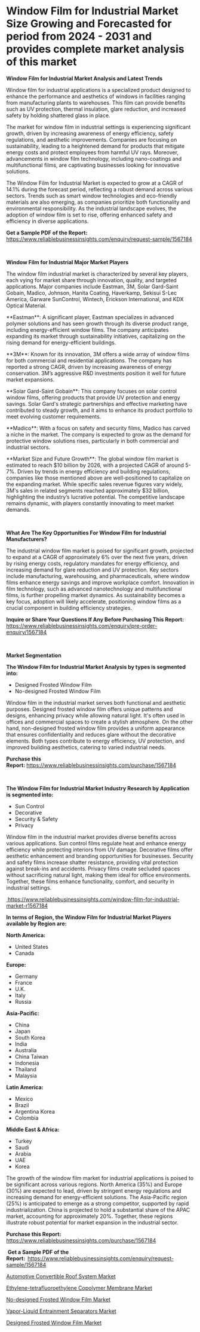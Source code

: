 <p><h1>Window Film for Industrial Market Size Growing and Forecasted for period from 2024 - 2031 and provides complete market analysis of this market</h1></p><p><strong>Window Film for Industrial Market Analysis and Latest Trends</strong></p>
<p><p>Window film for industrial applications is a specialized product designed to enhance the performance and aesthetics of windows in facilities ranging from manufacturing plants to warehouses. This film can provide benefits such as UV protection, thermal insulation, glare reduction, and increased safety by holding shattered glass in place. </p><p>The market for window film in industrial settings is experiencing significant growth, driven by increasing awareness of energy efficiency, safety regulations, and aesthetic improvements. Companies are focusing on sustainability, leading to a heightened demand for products that mitigate energy costs and protect employees from harmful UV rays. Moreover, advancements in window film technology, including nano-coatings and multifunctional films, are captivating businesses looking for innovative solutions.</p><p>The Window Film for Industrial Market is expected to grow at a CAGR of 14.1% during the forecast period, reflecting a robust demand across various sectors. Trends such as smart window technologies and eco-friendly materials are also emerging, as companies prioritize both functionality and environmental responsibility. As the industrial landscape evolves, the adoption of window film is set to rise, offering enhanced safety and efficiency in diverse applications.</p></p>
<p><strong>Get a Sample PDF of the Report:&nbsp;</strong> <a href="https://www.reliablebusinessinsights.com/enquiry/request-sample/1567184">https://www.reliablebusinessinsights.com/enquiry/request-sample/1567184</a></p>
<p>&nbsp;</p>
<p><strong>Window Film for Industrial Major Market Players</strong></p>
<p><p>The window film industrial market is characterized by several key players, each vying for market share through innovation, quality, and targeted applications. Major companies include Eastman, 3M, Solar Gard-Saint Gobain, Madico, Johnson, Hanita Coating, Haverkamp, Sekisui S-Lec America, Garware SunControl, Wintech, Erickson International, and KDX Optical Material.</p><p>**Eastman**: A significant player, Eastman specializes in advanced polymer solutions and has seen growth through its diverse product range, including energy-efficient window films. The company anticipates expanding its market through sustainability initiatives, capitalizing on the rising demand for energy-efficient buildings.</p><p>**3M**: Known for its innovation, 3M offers a wide array of window films for both commercial and residential applications. The company has reported a strong CAGR, driven by increasing awareness of energy conservation. 3M’s aggressive R&D investments position it well for future market expansions.</p><p>**Solar Gard-Saint Gobain**: This company focuses on solar control window films, offering products that provide UV protection and energy savings. Solar Gard's strategic partnerships and effective marketing have contributed to steady growth, and it aims to enhance its product portfolio to meet evolving customer requirements.</p><p>**Madico**: With a focus on safety and security films, Madico has carved a niche in the market. The company is expected to grow as the demand for protective window solutions rises, particularly in both commercial and industrial sectors.</p><p>**Market Size and Future Growth**: The global window film market is estimated to reach $10 billion by 2026, with a projected CAGR of around 5-7%. Driven by trends in energy efficiency and building regulations, companies like those mentioned above are well-positioned to capitalize on the expanding market. While specific sales revenue figures vary widely, 3M's sales in related segments reached approximately $32 billion, highlighting the industry’s lucrative potential. The competitive landscape remains dynamic, with players constantly innovating to meet market demands.</p></p>
<p>&nbsp;</p>
<p><strong>What Are The Key Opportunities For Window Film for Industrial Manufacturers?</strong></p>
<p><p>The industrial window film market is poised for significant growth, projected to expand at a CAGR of approximately 6% over the next five years, driven by rising energy costs, regulatory mandates for energy efficiency, and increasing demand for glare reduction and UV protection. Key sectors include manufacturing, warehousing, and pharmaceuticals, where window films enhance energy savings and improve workplace comfort. Innovation in film technology, such as advanced nanotechnology and multifunctional films, is further propelling market dynamics. As sustainability becomes a key focus, adoption will likely accelerate, positioning window films as a crucial component in building efficiency strategies.</p></p>
<p><strong>Inquire or Share Your Questions If Any Before Purchasing This Report:</strong> <a href="https://www.reliablebusinessinsights.com/enquiry/pre-order-enquiry/1567184">https://www.reliablebusinessinsights.com/enquiry/pre-order-enquiry/1567184</a></p>
<p>&nbsp;</p>
<p><strong>Market Segmentation</strong></p>
<p><strong>The Window Film for Industrial Market Analysis by types is segmented into:</strong></p>
<p><ul><li>Designed Frosted Window Film</li><li>No-designed Frosted Window Film</li></ul></p>
<p><p>Window film in the industrial market serves both functional and aesthetic purposes. Designed frosted window film offers unique patterns and designs, enhancing privacy while allowing natural light. It's often used in offices and commercial spaces to create a stylish atmosphere. On the other hand, non-designed frosted window film provides a uniform appearance that ensures confidentiality and reduces glare without the decorative elements. Both types contribute to energy efficiency, UV protection, and improved building aesthetics, catering to varied industrial needs.</p></p>
<p><strong>Purchase this Report:&nbsp;</strong><a href="https://www.reliablebusinessinsights.com/purchase/1567184">https://www.reliablebusinessinsights.com/purchase/1567184</a></p>
<p>&nbsp;</p>
<p><strong>The Window Film for Industrial Market Industry Research by Application is segmented into:</strong></p>
<p><ul><li>Sun Control</li><li>Decorative</li><li>Security & Safety</li><li>Privacy</li></ul></p>
<p><p>Window film in the industrial market provides diverse benefits across various applications. Sun control films regulate heat and enhance energy efficiency while protecting interiors from UV damage. Decorative films offer aesthetic enhancement and branding opportunities for businesses. Security and safety films increase shatter resistance, providing vital protection against break-ins and accidents. Privacy films create secluded spaces without sacrificing natural light, making them ideal for office environments. Together, these films enhance functionality, comfort, and security in industrial settings.</p></p>
<p><a href="https://www.reliablebusinessinsights.com/window-film-for-industrial-market-r1567184">&nbsp;https://www.reliablebusinessinsights.com/window-film-for-industrial-market-r1567184</a></p>
<p><strong>In terms of Region, the Window Film for Industrial Market Players available by Region are:</strong></p>
<p>
    <p> <strong> North America: </strong>
        <ul>
            <li>United States</li>
            <li>Canada</li>
        </ul>
        </p> 
    <p> <strong> Europe: </strong>
        <ul>
            <li>Germany</li>
            <li>France</li>
            <li>U.K.</li>
            <li>Italy</li>
            <li>Russia</li>
        </ul>
        </p> 
    <p> <strong> Asia-Pacific: </strong>
        <ul>
            <li>China</li>
            <li>Japan</li>
            <li>South Korea</li>
            <li>India</li>
            <li>Australia</li>
            <li>China Taiwan</li>
            <li>Indonesia</li>
            <li>Thailand</li>
            <li>Malaysia</li>
        </ul>
        </p> 
    <p> <strong> Latin America: </strong>
        <ul>
            <li>Mexico</li>
            <li>Brazil</li>
            <li>Argentina Korea</li>
            <li>Colombia</li>
        </ul>
        </p> 
    <p> <strong> Middle East & Africa: </strong>
        <ul>
            <li>Turkey</li>
            <li>Saudi</li>
            <li>Arabia</li>
            <li>UAE</li>
            <li>Korea</li>
        </ul>
    </p>
    </p>
<p><p>The growth of the window film market for industrial applications is poised to be significant across various regions. North America (35%) and Europe (30%) are expected to lead, driven by stringent energy regulations and increasing demand for energy-efficient solutions. The Asia-Pacific region (25%) is anticipated to emerge as a strong competitor, supported by rapid industrialization. China is projected to hold a substantial share of the APAC market, accounting for approximately 20%. Together, these regions illustrate robust potential for market expansion in the industrial sector.</p></p>
<p><strong>Purchase this Report: </strong><a href="https://www.reliablebusinessinsights.com/purchase/1567184">https://www.reliablebusinessinsights.com/purchase/1567184</a></p>
<p>&nbsp;<strong>Get a Sample PDF of the Report:&nbsp;&nbsp;</strong><a href="https://www.reliablebusinessinsights.com/enquiry/request-sample/1567184">https://www.reliablebusinessinsights.com/enquiry/request-sample/1567184</a></p>
<p><strong></strong></p>
<p><p><a href="https://www.linkedin.com/pulse/automotive-convertible-roof-system-market-trends-focusing-k8aue?trackingId=0XzptAnxSDaTV%2FseRAkgEw%3D%3D">Automotive Convertible Roof System Market</a></p><p><a href="https://medium.com/@austinalvarez1901/global-ethylene-tetrafluoroethylene-copolymer-membrane-market-trends-forecasts-and-market-fbdbcfed422b">Ethylene-tetrafluoroethylene Copolymer Membrane Market</a></p><p><a href="https://github.com/michaelhall412/Market-Research-Report-List-1/blob/main/no-designed-frosted-window-film-market.md">No-designed Frosted Window Film Market</a></p><p><a href="https://issuu.com/reportprime-2/docs/vapor-liquid-entrainment-separators_b658dcd67458f0">Vapor-Liquid Entrainment Separators Market</a></p><p><a href="https://github.com/aiko92han/Market-Research-Report-List-1/blob/main/designed-frosted-window-film-market.md">Designed Frosted Window Film Market</a></p></p>